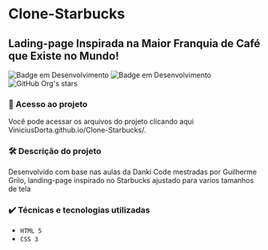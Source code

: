 # Clone-Starbucks

## Lading-page Inspirada na Maior Franquia de Café que Existe no Mundo!

![Badge em Desenvolvimento](http://img.shields.io/static/v1?label=STATUS&message=EM%20DESENVOLVIMENTO&color=GREEN&style=for-the-badge)
![Badge em Desenvolvimento](http://img.shields.io/static/v1?label=RESPONSIVE&message=EM%20PROGRESSO&color=GREEN&style=for-the-badge)
![GitHub Org's stars](https://img.shields.io/github/stars/camilafernanda?style=social)

### 📁 Acesso ao projeto

Você pode acessar os arquivos do projeto clicando aqui ViniciusDorta.github.io/Clone-Starbucks/.

### 🛠️ Descrição do projeto

Desenvolvido com base nas aulas da Danki Code mestradas por Guilherme Grilo, landing-page inspirado no Starbucks ajustado para varios tamanhos de tela

### ✔️ Técnicas e tecnologias utilizadas

- ``HTML 5``
- ``CSS 3``
